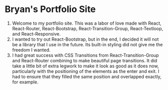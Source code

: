 # Bryan's Portfolio Site

1. Welcome to my portfolio site. This was a labor of love made with React, React-Router, React-Bootstrap, React-Transition-Group, React-Textloop, and React-Responsive.
2. I wanted to try out React-Bootstrap, but in the end, I decided it will not be a library that I use in the future. Its built-in styling did not give me the freedom I wanted.
3. I had great success with CSS Transitions from React-Transition-Group and React-Router combining to make beautiful page transitions. It did take a little bit of extra legwork to make it look as good as it does now, particularly with the positioning of the elements as the enter and exit. I had to ensure that they filled the same position and overlapped exactly, for example.
